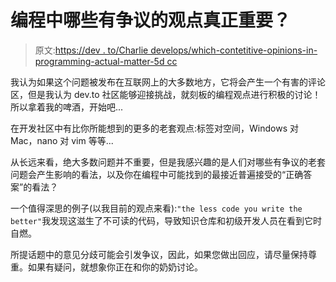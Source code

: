 # 编程中哪些有争议的观点真正重要？

> 原文:[https://dev . to/Charlie develops/which-contetitive-opinions-in-programming-actual-matter-5d cc](https://dev.to/charliedevelops/which-contentious-opinions-in-programming-actually-matter-5dcc)

我认为如果这个问题被发布在互联网上的大多数地方，它将会产生一个有害的评论区，但是我认为 dev.to 社区能够迎接挑战，就刻板的编程观点进行积极的讨论！所以拿着我的啤酒，开始吧...

在开发社区中有比你所能想到的更多的老套观点:标签对空间，Windows 对 Mac，nano 对 vim 等等...

从长远来看，绝大多数问题并不重要，但是我感兴趣的是人们对哪些有争议的老套问题会产生影响的看法，以及你在编程中可能找到的最接近普遍接受的“正确答案”的看法？

一个值得深思的例子(以我目前的观点来看):`"the less code you write the better"`我发现这滋生了不可读的代码，导致知识仓库和初级开发人员在看到它时自燃。

所提话题中的意见分歧可能会引发争议，因此，如果您做出回应，请尽量保持尊重。如果有疑问，就想象你正在和你的奶奶讨论。